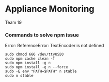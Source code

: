 # Appliance Monitoring

Team 19


### Commands to solve npm issue
Error: ReferenceError: TextEncoder is not defined

```
sudo chmod 666 /dev/ttyUSB0  
sudo npm cache clean -f
sudo npm install -g n
sudo npm install -g n --force
sudo -E env "PATH=$PATH" n stable
sudo n stable
```